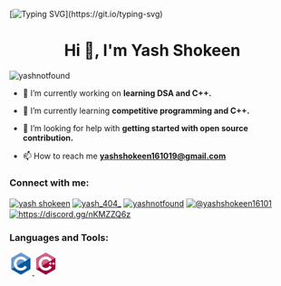 
[![Typing SVG](https://readme-typing-svg.herokuapp.com?font=dank-mono&color=%2353F733&lines=Hi%2C+my+name+is+Yash+Shokeen.;I+code+on+weekdays.)](https://git.io/typing-svg)
<h1 align="center">Hi 👋, I'm Yash Shokeen</h1>
<p align="left"> <img src="https://komarev.com/ghpvc/?username=yashnotfound&label=Profile%20views&color=0e75b6&style=flat" alt="yashnotfound" /> </p>

- 🔭 I’m currently working on **learning DSA and C++.**

- 🌱 I’m currently learning **competitive programming and C++.**

- 🤝 I’m looking for help with **getting started with open source contribution.**

- 📫 How to reach me **yashshokeen161019@gmail.com**

<h3 align="left">Connect with me:</h3>
<p align="left">
<a href="https://linkedin.com/in/yash shokeen" target="blank"><img align="center" src="https://raw.githubusercontent.com/rahuldkjain/github-profile-readme-generator/master/src/images/icons/Social/linked-in-alt.svg" alt="yash shokeen" height="30" width="40" /></a>
<a href="https://instagram.com/yash_404_" target="blank"><img align="center" src="https://raw.githubusercontent.com/rahuldkjain/github-profile-readme-generator/master/src/images/icons/Social/instagram.svg" alt="yash_404_" height="30" width="40" /></a>
<a href="https://www.codechef.com/users/yashnotfound" target="blank"><img align="center" src="https://cdn.jsdelivr.net/npm/simple-icons@3.1.0/icons/codechef.svg" alt="yashnotfound" height="30" width="40" /></a>
<a href="https://www.hackerrank.com/@yashshokeen16101" target="blank"><img align="center" src="https://raw.githubusercontent.com/rahuldkjain/github-profile-readme-generator/master/src/images/icons/Social/hackerrank.svg" alt="@yashshokeen16101" height="30" width="40" /></a>
<a href="https://discord.gg/https://discord.gg/nKMZZQ6z" target="blank"><img align="center" src="https://raw.githubusercontent.com/rahuldkjain/github-profile-readme-generator/master/src/images/icons/Social/discord.svg" alt="https://discord.gg/nKMZZQ6z" height="30" width="40" /></a>
</p>

<h3 align="left">Languages and Tools:</h3>
<p align="left"> <a href="https://www.cprogramming.com/" target="_blank" rel="noreferrer"> <img src="https://raw.githubusercontent.com/devicons/devicon/master/icons/c/c-original.svg" alt="c" width="40" height="40"/> </a> <a href="https://www.w3schools.com/cpp/" target="_blank" rel="noreferrer"> <img src="https://raw.githubusercontent.com/devicons/devicon/master/icons/cplusplus/cplusplus-original.svg" alt="cplusplus" width="40" height="40"/> </a> </p>
